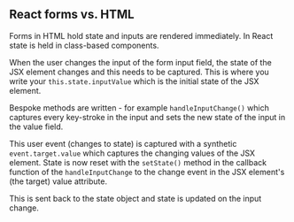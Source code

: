 ## React forms vs. HTML

Forms in HTML hold state and inputs are rendered immediately. In React state is held in class-based components.

When the user changes the input of the form input field, the state of the JSX element changes and this needs to be captured. This is where you write your `this.state.inputValue` which is the initial state of the JSX element.

Bespoke methods are written - for example `handleInputChange()` which captures every key-stroke in the input and sets the new state of the input in the value field.

This user event (changes to state) is captured with a synthetic `event.target.value` which captures the changing values of the JSX element. State is now reset with the `setState()` method in the callback function of the `handleInputChange` to the change event in the JSX element's (the target) value attribute.

This is sent back to the state object and state is updated on the input change.
